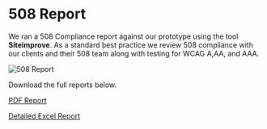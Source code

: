 # 508 Report
We ran a 508 Compliance report against our prototype using the tool **Siteimprove**. As a standard best practice we review 508 compliance with our clients and their 508 team along with testing for WCAG A,AA, and AAA.

![508 Report](https://github.com/metrostarsystem/usda-dva/blob/master/documentation/USDA-COE-508.jpg "508 Report")

Download the full reports below.

[PDF Report](https://github.com/metrostarsystem/usda-dva/blob/master/documentation/USDA%20Prototype%20Section%20508.pdf)

[Detailed Excel Report](https://github.com/metrostarsystem/usda-dva/blob/master/documentation/USDA%20Prototype%20Section%20508%20Issues.xlsx)
